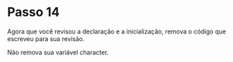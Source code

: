 # Passo 14

Agora que você revisou a declaração e a inicialização, remova o código que escreveu para sua revisão.

Não remova sua variável character.